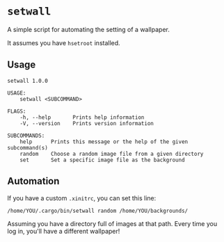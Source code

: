 # `setwall`

A simple script for automating the setting of a wallpaper.

It assumes you have `hsetroot` installed.

## Usage

```
setwall 1.0.0

USAGE:
    setwall <SUBCOMMAND>

FLAGS:
    -h, --help       Prints help information
    -V, --version    Prints version information

SUBCOMMANDS:
    help      Prints this message or the help of the given subcommand(s)
    random    Choose a random image file from a given directory
    set       Set a specific image file as the background
```

## Automation

If you have a custom `.xinitrc`, you can set this line:

```
/home/YOU/.cargo/bin/setwall random /home/YOU/backgrounds/
```

Assuming you have a directory full of images at that path.
Every time you log in, you'll have a different wallpaper!
